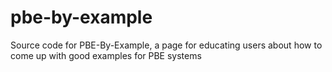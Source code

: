 # pbe-by-example
Source code for PBE-By-Example, a page for educating users about how to come up with good examples for PBE systems
